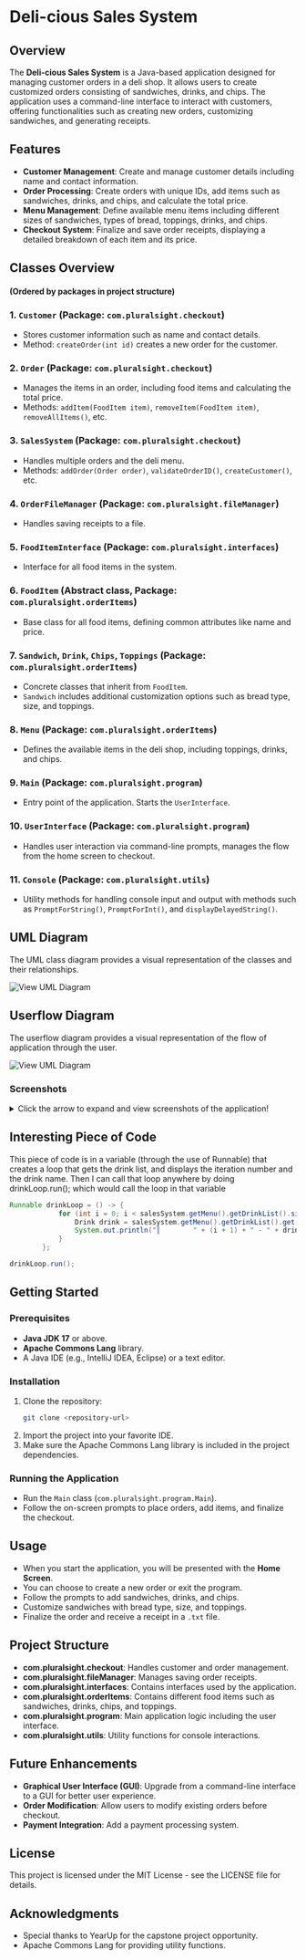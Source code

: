 # Deli-cious Sales System

## Overview
The **Deli-cious Sales System** is a Java-based application designed for managing customer orders in a deli shop. It allows users to create customized orders consisting of sandwiches, drinks, and chips. The application uses a command-line interface to interact with customers, offering functionalities such as creating new orders, customizing sandwiches, and generating receipts.

## Features
- **Customer Management**: Create and manage customer details including name and contact information.
- **Order Processing**: Create orders with unique IDs, add items such as sandwiches, drinks, and chips, and calculate the total price.
- **Menu Management**: Define available menu items including different sizes of sandwiches, types of bread, toppings, drinks, and chips.
- **Checkout System**: Finalize and save order receipts, displaying a detailed breakdown of each item and its price.

## Classes Overview 
#### (Ordered by packages in project structure)
### 1. `Customer` (Package: `com.pluralsight.checkout`)
- Stores customer information such as name and contact details.
- Method: `createOrder(int id)` creates a new order for the customer.

### 2. `Order` (Package: `com.pluralsight.checkout`)
- Manages the items in an order, including food items and calculating the total price.
- Methods: `addItem(FoodItem item)`, `removeItem(FoodItem item)`, `removeAllItems()`, etc.

### 3. `SalesSystem` (Package: `com.pluralsight.checkout`)
- Handles multiple orders and the deli menu.
- Methods: `addOrder(Order order)`, `validateOrderID()`, `createCustomer()`, etc.

### 4. `OrderFileManager` (Package: `com.pluralsight.fileManager`)
- Handles saving receipts to a file.

### 5. `FoodItemInterface` (Package: `com.pluralsight.interfaces`)
- Interface for all food items in the system.

### 6. `FoodItem` (Abstract class, Package: `com.pluralsight.orderItems`)
- Base class for all food items, defining common attributes like name and price.

### 7. `Sandwich`, `Drink`, `Chips`, `Toppings` (Package: `com.pluralsight.orderItems`)
- Concrete classes that inherit from `FoodItem`.
- `Sandwich` includes additional customization options such as bread type, size, and toppings.

### 8. `Menu` (Package: `com.pluralsight.orderItems`)
- Defines the available items in the deli shop, including toppings, drinks, and chips.

### 9. `Main` (Package: `com.pluralsight.program`)
- Entry point of the application. Starts the `UserInterface`.

### 10. `UserInterface` (Package: `com.pluralsight.program`)
- Handles user interaction via command-line prompts, manages the flow from the home screen to checkout.

### 11. `Console` (Package: `com.pluralsight.utils`)
- Utility methods for handling console input and output with methods such as `PromptForString()`, `PromptForInt()`, and `displayDelayedString()`.

## UML Diagram
The UML class diagram provides a visual representation of the classes and their relationships.

![View UML Diagram](src/main/java/com/pluralsight/resources/ClassDiagram.png)

## Userflow Diagram
The userflow diagram provides a visual representation of the flow of application through the user.

![View UML Diagram](src/main/java/com/pluralsight/resources/UserflowDiagram.jpg)

### Screenshots

<details>
<summary>Click the arrow to expand and view screenshots of the application!</summary>

**Welcome Screen**

![Welcome.jpg](src/main/java/com/pluralsight/resources/applicationPictures/Welcome.jpg)

**Customer Info Screen**

![CustomerInfo.jpg](src/main/java/com/pluralsight/resources/applicationPictures/CustomerInfo.jpg)

**Order Screen**

![Order.jpg](src/main/java/com/pluralsight/resources/applicationPictures/Order.jpg)

**Add Sandwich Screen**

![AddSandwich.jpg](src/main/java/com/pluralsight/resources/applicationPictures/AddSandwich.jpg)

**Drinks Screen**

![Drink.jpg](src/main/java/com/pluralsight/resources/applicationPictures/Drink.jpg)

**Chips Screen**

![Chips.jpg](src/main/java/com/pluralsight/resources/applicationPictures/Chips.jpg)

**Checkout Screen**

![Checkout.jpg](src/main/java/com/pluralsight/resources/applicationPictures/Checkout.jpg)

**Order Confirmed Message**

![OrderConfirmed.jpg](src/main/java/com/pluralsight/resources/applicationPictures/OrderConfirmed.jpg)

</details>

## Interesting Piece of Code
This piece of code is in a variable (through the use of Runnable) that creates a loop that gets the drink list, and displays the iteration number and the drink name. Then I can call that loop anywhere by doing drinkLoop.run(); which would call the loop in that variable

```java
Runnable drinkLoop = () -> {
            for (int i = 0; i < salesSystem.getMenu().getDrinkList().size(); i++) {
                Drink drink = salesSystem.getMenu().getDrinkList().get(i);
                System.out.println("║        " + (i + 1) + " - " + drink.getName() + "                         ║");
            }
        };

drinkLoop.run();
```

## Getting Started
### Prerequisites
- **Java JDK 17** or above.
- **Apache Commons Lang** library.
- A Java IDE (e.g., IntelliJ IDEA, Eclipse) or a text editor.

### Installation
1. Clone the repository:
   ```bash
   git clone <repository-url>
   ```
2. Import the project into your favorite IDE.
3. Make sure the Apache Commons Lang library is included in the project dependencies.

### Running the Application
- Run the `Main` class (`com.pluralsight.program.Main`).
- Follow the on-screen prompts to place orders, add items, and finalize the checkout.

## Usage
- When you start the application, you will be presented with the **Home Screen**.
- You can choose to create a new order or exit the program.
- Follow the prompts to add sandwiches, drinks, and chips.
- Customize sandwiches with bread type, size, and toppings.
- Finalize the order and receive a receipt in a `.txt` file.

## Project Structure
- **com.pluralsight.checkout**: Handles customer and order management.
- **com.pluralsight.fileManager**: Manages saving order receipts.
- **com.pluralsight.interfaces**: Contains interfaces used by the application.
- **com.pluralsight.orderItems**: Contains different food items such as sandwiches, drinks, chips, and toppings.
- **com.pluralsight.program**: Main application logic including the user interface.
- **com.pluralsight.utils**: Utility functions for console interactions.

## Future Enhancements
- **Graphical User Interface (GUI)**: Upgrade from a command-line interface to a GUI for better user experience.
- **Order Modification**: Allow users to modify existing orders before checkout.
- **Payment Integration**: Add a payment processing system.

## License
This project is licensed under the MIT License - see the LICENSE file for details.

## Acknowledgments
- Special thanks to YearUp for the capstone project opportunity.
- Apache Commons Lang for providing utility functions.

